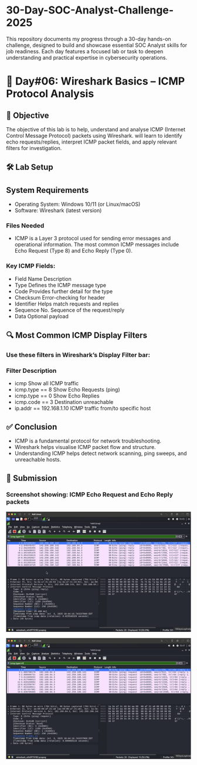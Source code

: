 # 30-Day-SOC-Analyst-Challenge-2025

This repository documents my progress through a 30-day hands-on challenge, designed to build and showcase essential SOC Analyst skills for job readiness. Each day features a focused lab or task to deepen understanding and practical expertise in cybersecurity operations.

# 🚀 Day#06: Wireshark Basics – ICMP Protocol Analysis

## 🎯 Objective
The objective of this lab is to help, understand and analyse ICMP (Internet Control Message Protocol) packets using Wireshark. will learn to identify echo requests/replies, interpret ICMP packet fields, and apply relevant filters for investigation.


## 🛠️ Lab Setup

## System Requirements
- Operating System: Windows 10/11 (or Linux/macOS)
- Software: Wireshark (latest version)

### Files Needed
- ICMP is a Layer 3 protocol used for sending error messages and operational information. The most common ICMP messages include Echo Request (Type 8) and Echo Reply (Type 0).

### Key ICMP Fields:
- Field Name	Description
- Type	Defines the ICMP message type
- Code	Provides further detail for the type
- Checksum	Error-checking for header
- Identifier	Helps match requests and replies
- Sequence No.	Sequence of the request/reply
- Data	Optional payload

## 🔍 Most Common ICMP Display Filters
### Use these filters in Wireshark’s Display Filter bar:
### Filter	Description
- icmp	Show all ICMP traffic
- icmp.type == 8	Show Echo Requests (ping)
- icmp.type == 0	Show Echo Replies
- icmp.code == 3	Destination unreachable
- ip.addr == 192.168.1.10	ICMP traffic from/to specific host


## ✅ Conclusion
- ICMP is a fundamental protocol for network troubleshooting.
- Wireshark helps visualise ICMP packet flow and structure.
- Understanding ICMP helps detect network scanning, ping sweeps, and unreachable hosts.


## 📸 Submission

### Screenshot showing: ICMP Echo Request and Echo Reply packets
![image alt](https://github.com/sachinpatil-soc/30-Day-SOC-Analyst-Challenge-2025/blob/eec8654746b231bf839eb8dd57d70f880db5ac0e/Echo-reply-type-0.png)

![image alt](https://github.com/sachinpatil-soc/30-Day-SOC-Analyst-Challenge-2025/blob/eec8654746b231bf839eb8dd57d70f880db5ac0e/Echo-request-type-8.png)

